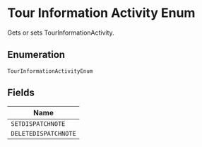 
# Tour Information Activity Enum

Gets or sets TourInformationActivity.

## Enumeration

`TourInformationActivityEnum`

## Fields

| Name |
|  --- |
| `SETDISPATCHNOTE` |
| `DELETEDISPATCHNOTE` |

